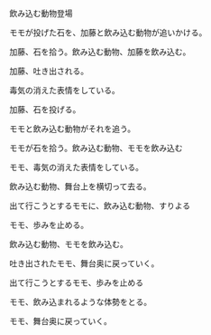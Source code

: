 飲み込む動物登場

モモが投げた石を、加藤と飲み込む動物が追いかける。

加藤、石を拾う。飲み込む動物、加藤を飲み込む。

加藤、吐き出される。

毒気の消えた表情をしている。

加藤、石を投げる。

モモと飲み込む動物がそれを追う。

モモが石を拾う。飲み込む動物、モモを飲み込む

モモ、毒気の消えた表情をしている。

飲み込む動物、舞台上を横切って去る。

出て行こうとするモモに、飲み込む動物、すりよる

モモ、歩みを止める。

飲み込む動物、モモを飲み込む。

吐き出されたモモ、舞台奥に戻っていく。

出て行こうとするモモ、歩みを止める

モモ、飲み込まれるような体勢をとる。

モモ、舞台奥に戻っていく。